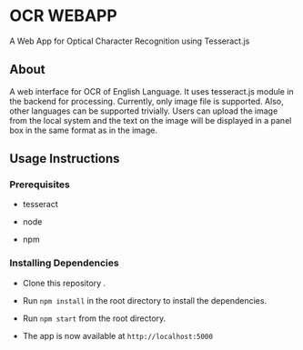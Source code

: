 # OCR WEBAPP
A Web App for Optical Character Recognition using Tesseract.js

## About
A web interface for OCR of English Language. It uses tesseract.js module in the backend for processing. Currently, only image file is supported. Also, other languages can be supported trivially.
Users can upload the image from the local system and the text on the image will be displayed in a panel box in the same format as in the image.



## Usage Instructions
### Prerequisites

* tesseract

* node

* npm


### Installing Dependencies
* Clone this repository .

* Run `npm install` in the root directory to install the dependencies.

* Run `npm start` from the root directory.

* The app is now available at `http://localhost:5000`
